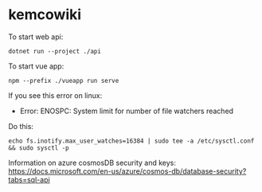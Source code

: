 # kemcowiki
To start web api:
```
dotnet run --project ./api
```
To start vue app:
```
npm --prefix ./vueapp run serve
```
If you see this error on linux:<br>
- Error: ENOSPC: System limit for number of file watchers reached 

Do this:<br>
```
echo fs.inotify.max_user_watches=16384 | sudo tee -a /etc/sysctl.conf && sudo sysctl -p
```
Information on azure cosmosDB security and keys:<br>
https://docs.microsoft.com/en-us/azure/cosmos-db/database-security?tabs=sql-api<br>